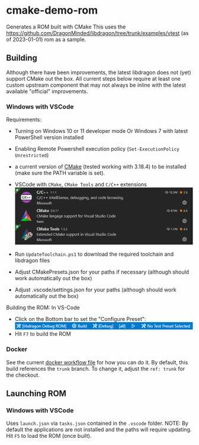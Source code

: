 # cmake-demo-rom
Generates a ROM built with CMake
This uses the https://github.com/DragonMinded/libdragon/tree/trunk/examples/vtest (as of 2023-01-01) rom as a sample.

## Building
Although there have been improvements, the latest libdragon does not (yet) support CMake out the box.
All current steps below require at least one custom upstream component that may not always be inline with the latest available "official" improvements.

### Windows with VSCode
Requirements:
* Turning on Windows 10 or 11 developer mode Or Windows 7 with latest PowerShell version installed
* Enabling Remote Powershell execution policy (`Set-ExecutionPolicy Unrestricted`)
* a current version of [CMake](https://cmake.org/download/) (tested working with 3.18.4) to be installed (make sure the PATH variable is set).
* VSCode with `CMake`, `CMake Tools` and `C/C++` extensions
![Required VSCode Extensions](docs/images/vscode-extensions.png)

* Run `UpdateToolchain.ps1` to download the required toolchain and libdragon files
* Adjust CMakePresets.json for your paths if necessary (although should work automatically out the box)
* Adjust .vscode/settings.json for your paths (although should work automatically out the box)

Building the ROM:
In VS-Code
* Click on the Bottom bar to set the "Configure Preset": ![CMake variant](docs/images/vscode-set-variant.png)
* Hit `F7` to build the ROM

### Docker
See the current [docker workflow file](.github/workflows/build-docker.yml) for how you can do it.
By default, this build references the `trunk` branch. To change it, adjust the `ref: trunk` for the checkout.

## Launching ROM

### Windows with VSCode
Uses `launch.json` via `tasks.json` contained in the `.vscode` folder.
NOTE: By default the applications are not installed and the paths will require updating.
Hit `F5` to load the ROM (once built).

